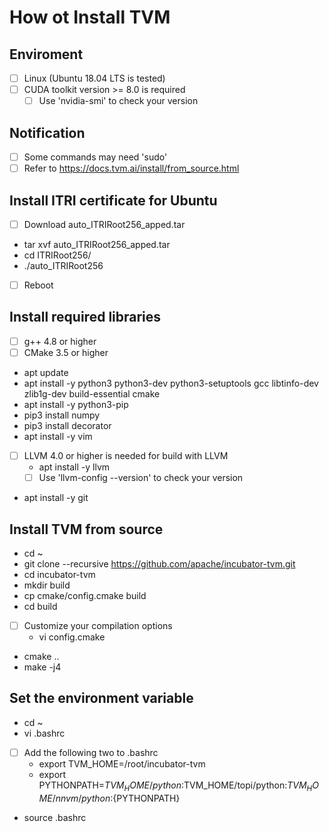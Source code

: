 # How ot Install TVM
## Enviroment
- [ ] Linux (Ubuntu 18.04 LTS is tested)
- [ ] CUDA toolkit version >= 8.0 is required
  - [ ] Use 'nvidia-smi' to check your version
## Notification
- [ ]  Some commands may need 'sudo'
- [ ]  Refer to https://docs.tvm.ai/install/from_source.html
## Install ITRI certificate for Ubuntu
- [ ] Download auto_ITRIRoot256_apped.tar
* tar xvf auto_ITRIRoot256_apped.tar
* cd ITRIRoot256/
* ./auto_ITRIRoot256
- [ ] Reboot
## Install required libraries
- [ ] g++ 4.8 or higher
- [ ] CMake 3.5 or higher
* apt update
* apt install -y python3 python3-dev python3-setuptools gcc libtinfo-dev zlib1g-dev build-essential cmake
* apt install -y python3-pip
* pip3 install numpy
* pip3 install decorator
* apt install -y vim
- [ ] LLVM 4.0 or higher is needed for build with LLVM
  * apt install -y llvm
  - [ ] Use 'llvm-config --version' to check your version
* apt install -y git
## Install TVM from source
* cd ~
* git clone --recursive https://github.com/apache/incubator-tvm.git
* cd incubator-tvm
* mkdir build
* cp cmake/config.cmake build
* cd build
- [ ] Customize your compilation options
  * vi config.cmake
* cmake ..
* make -j4
## Set the environment variable
* cd ~
* vi .bashrc
- [ ] Add the following two to .bashrc
  * export TVM_HOME=/root/incubator-tvm
  * export PYTHONPATH=$TVM_HOME/python:$TVM_HOME/topi/python:$TVM_HOME/nnvm/python:${PYTHONPATH}
* source .bashrc
